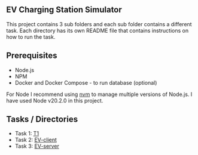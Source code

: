 ## EV Charging Station Simulator

This project contains 3 sub folders and each sub folder contains a different task. Each directory has its own README file that contains instructions on how to run the task.

## Prerequisites

- Node.js
- NPM
- Docker and Docker Compose - to run database (optional)

For Node I recommend using [nvm](https://github.com/nvm-sh/nvm) to manage multiple versions of Node.js. I have used Node v20.2.0 in this project.

## Tasks / Directories

- Task 1: [T1](./T1/README.md)
- Task 2: [EV-client](./EV-client/README.md)
- Task 3: [EV-server](./EV-backend/README.md)
